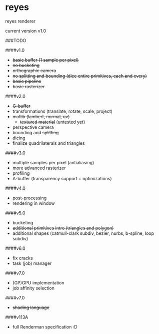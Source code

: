 # reyes
reyes renderer

current version v1.0

###TODO

####v1.0

- ~~basic buffer (1 sample per pixel)~~
- ~~no bucketing~~
- ~~orthographic camera~~
- ~~no splitting and bounding (dice entire primitives, each and every)~~
- ~~basic pipeline~~
- ~~basic rasterizer~~

####v2.0

- ~~G-buffer~~
- transformations (translate, rotate, scale, project)
- ~~matlib (lambert, normal, uv)~~
    - ~~textured material~~ (untested yet)
- perspective camera
- bounding and ~~splitting~~
- dicing
- finalize quadrilaterals and triangles

####v3.0

- multiple samples per pixel (antialiasing)
- more advanced rasterizer
- profiling
- A-buffer (transparency support + optimizations)

####v4.0

- post-processing
- rendering in window

####v5.0

- bucketing
- ~~additional primitives intro (triangles and polygon)~~
- additional shapes (catmull-clark subdiv, bezier, nurbs, b-spline, loop subdiv)

####v6.0

- fix cracks
- task (job) manager

####v7.0

- (GP)GPU implementation
- job affinity selection

####v7.0

- ~~shading language~~

####v113A

- full Renderman specification :D